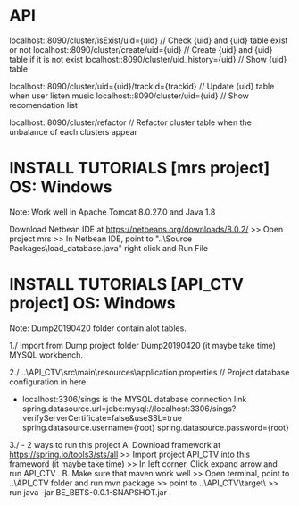 # API
localhost::8090/cluster/isExist/uid={uid} 				// Check {uid} and {uid} table exist or not
localhost::8090/cluster/create/uid={uid} 				// Create {uid} and {uid} table if it is not exist
localhost::8090/cluster/uid_history={uid}				// Show {uid} table

localhost::8090/cluster/uid={uid}/trackid={trackid} 	// Update {uid} table when user listen music
localhost::8090/cluster/uid={uid} 						// Show recomendation list

localhost::8090/cluster/refactor						// Refactor cluster table when the unbalance of each clusters appear

# INSTALL TUTORIALS [mrs project] OS: Windows 

Note: Work well in Apache Tomcat 8.0.27.0 and Java 1.8

Download Netbean IDE at https://netbeans.org/downloads/8.0.2/ >> Open project mrs >> In Netbean IDE, point to "..\Source Packages\load_database.java" right click and Run File


# INSTALL TUTORIALS [API_CTV project] OS: Windows

Note: Dump20190420 folder contain alot tables.

1./ Import from Dump project folder Dump20190420 (it maybe take time) MYSQL workbench.


2./ ..\API_CTV\src\main\resources\application.properties 	// Project database configuration in here

- localhost:3306/sings is the MYSQL database connection link
spring.datasource.url=jdbc:mysql://localhost:3306/sings?verifyServerCertificate=false&useSSL=true 
spring.datasource.username={root}
spring.datasource.password={root}

3./ - 2 ways to run this project
	A.	Download framework at https://spring.io/tools3/sts/all >> Import project API_CTV into this frameword (it maybe take time) >> In left corner, Click expand arrow and run API_CTV .
	B. 	Make sure that maven work well >> Open terminal, point to ..\API_CTV folder and run mvn package >> point to ..\API_CTV\target\ >> run java -jar BE_BBTS-0.0.1-SNAPSHOT.jar . 
	